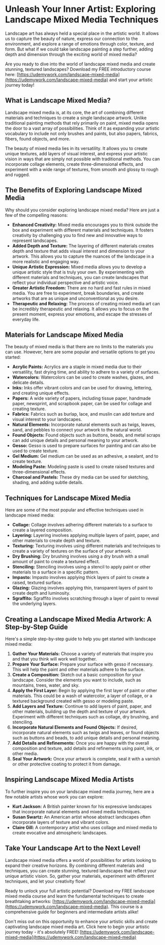 # Unleash Your Inner Artist: Exploring Landscape Mixed Media Techniques

Landscape art has always held a special place in the artistic world. It allows us to capture the beauty of nature, express our connection to the environment, and explore a range of emotions through color, texture, and form. But what if we could take landscape painting a step further, adding depth and dimension through the exciting world of mixed media?

Are you ready to dive into the world of landscape mixed media and create stunning, textured landscapes? Download my FREE introductory course here: [https://udemywork.com/landscape-mixed-media](https://udemywork.com/landscape-mixed-media) and start your artistic journey today!

## What is Landscape Mixed Media?

Landscape mixed media is, at its core, the art of combining different materials and techniques to create a single landscape artwork. Unlike traditional painting methods that rely primarily on paint, mixed media opens the door to a vast array of possibilities. Think of it as expanding your artistic vocabulary to include not only brushes and paints, but also papers, fabrics, fibers, found objects, and more.

The beauty of mixed media lies in its versatility. It allows you to create unique textures, add layers of visual interest, and express your artistic vision in ways that are simply not possible with traditional methods. You can incorporate collage elements, create three-dimensional effects, and experiment with a wide range of textures, from smooth and glossy to rough and rugged.

## The Benefits of Exploring Landscape Mixed Media

Why should you consider exploring landscape mixed media? Here are just a few of the compelling reasons:

*   **Enhanced Creativity:** Mixed media encourages you to think outside the box and experiment with different materials and techniques. It fosters creativity by challenging you to find new and innovative ways to represent landscapes.
*   **Added Depth and Texture:** The layering of different materials creates depth and texture that adds visual interest and dimension to your artwork. This allows you to capture the nuances of the landscape in a more realistic and engaging way.
*   **Unique Artistic Expression:** Mixed media allows you to develop a unique artistic style that is truly your own. By experimenting with different materials and techniques, you can create landscapes that reflect your individual perspective and artistic voice.
*   **Greater Artistic Freedom:** There are no hard and fast rules in mixed media. You are free to experiment, break boundaries, and create artworks that are as unique and unconventional as you desire.
*   **Therapeutic and Relaxing:** The process of creating mixed media art can be incredibly therapeutic and relaxing. It allows you to focus on the present moment, express your emotions, and escape the stresses of everyday life.

## Materials for Landscape Mixed Media

The beauty of mixed media is that there are no limits to the materials you can use. However, here are some popular and versatile options to get you started:

*   **Acrylic Paints:** Acrylics are a staple in mixed media due to their versatility, fast drying time, and ability to adhere to a variety of surfaces.
*   **Watercolors:** Watercolors can be used to create washes, glazes, and delicate details.
*   **Inks:** Inks offer vibrant colors and can be used for drawing, lettering, and creating unique effects.
*   **Papers:** A wide variety of papers, including tissue paper, handmade paper, newsprint, and scrapbook paper, can be used for collage and creating texture.
*   **Fabrics:** Fabrics such as burlap, lace, and muslin can add texture and visual interest to your landscapes.
*   **Natural Elements:** Incorporate natural elements such as twigs, leaves, sand, and pebbles to connect your artwork to the natural world.
*   **Found Objects:** Found objects such as buttons, beads, and metal scraps can add unique details and personal meaning to your artwork.
*   **Gesso:** Gesso is used to prepare surfaces for painting and can also be used to create texture.
*   **Gel Medium:** Gel medium can be used as an adhesive, a sealant, and to create texture.
*   **Modeling Paste:** Modeling paste is used to create raised textures and three-dimensional effects.
*   **Charcoal and Pastels:** These dry media can be used for sketching, shading, and adding subtle details.

## Techniques for Landscape Mixed Media

Here are some of the most popular and effective techniques used in landscape mixed media:

*   **Collage:** Collage involves adhering different materials to a surface to create a layered composition.
*   **Layering:** Layering involves applying multiple layers of paint, paper, and other materials to create depth and texture.
*   **Texturing:** Texturing involves using different materials and techniques to create a variety of textures on the surface of your artwork.
*   **Dry Brushing:** Dry brushing involves using a dry brush with a small amount of paint to create a textured effect.
*   **Stenciling:** Stenciling involves using a stencil to apply paint or other materials to a surface in a specific pattern.
*   **Impasto:** Impasto involves applying thick layers of paint to create a raised, textured surface.
*   **Glazing:** Glazing involves applying thin, transparent layers of paint to create depth and luminosity.
*   **Sgraffito:** Sgraffito involves scratching through a layer of paint to reveal the underlying layers.

## Creating a Landscape Mixed Media Artwork: A Step-by-Step Guide

Here's a simple step-by-step guide to help you get started with landscape mixed media:

1.  **Gather Your Materials:** Choose a variety of materials that inspire you and that you think will work well together.
2.  **Prepare Your Surface:** Prepare your surface with gesso if necessary. This will help the paint and other materials adhere to the surface.
3.  **Create a Composition:** Sketch out a basic composition for your landscape. Consider the elements you want to include, such as mountains, trees, water, and sky.
4.  **Apply the First Layer:** Begin by applying the first layer of paint or other materials. This could be a wash of watercolor, a layer of collage, or a textured background created with gesso or modeling paste.
5.  **Add Layers and Texture:** Continue to add layers of paint, paper, and other materials, building up the depth and texture of your artwork. Experiment with different techniques such as collage, dry brushing, and stenciling.
6.  **Incorporate Natural Elements and Found Objects:** If desired, incorporate natural elements such as twigs and leaves, or found objects such as buttons and beads, to add unique details and personal meaning.
7.  **Add Details and Refinements:** Once you are happy with the overall composition and texture, add details and refinements using paint, ink, or other media.
8.  **Seal Your Artwork:** Once your artwork is complete, seal it with a varnish or other protective coating to protect it from damage.

## Inspiring Landscape Mixed Media Artists

To further inspire you on your landscape mixed media journey, here are a few notable artists whose work you can explore:

*   **Kurt Jackson:** A British painter known for his expressive landscapes that incorporate natural elements and mixed media techniques.
*   **Susan Swartz:** An American artist whose abstract landscapes often incorporate layers of texture and vibrant colors.
*   **Claire Gill:** A contemporary artist who uses collage and mixed media to create evocative and atmospheric landscapes.

## Take Your Landscape Art to the Next Level!

Landscape mixed media offers a world of possibilities for artists looking to expand their creative horizons. By combining different materials and techniques, you can create stunning, textured landscapes that reflect your unique artistic vision. So, gather your materials, experiment with different techniques, and let your creativity flow!

Ready to unlock your full artistic potential? Download my FREE landscape mixed media course and learn the fundamental techniques to create breathtaking artworks: [https://udemywork.com/landscape-mixed-media](https://udemywork.com/landscape-mixed-media). This course is a comprehensive guide for beginners and intermediate artists alike!

Don't miss out on this opportunity to enhance your artistic skills and create captivating landscape mixed media art. Click here to begin your artistic journey today - it's absolutely FREE! [https://udemywork.com/landscape-mixed-media](https://udemywork.com/landscape-mixed-media)
